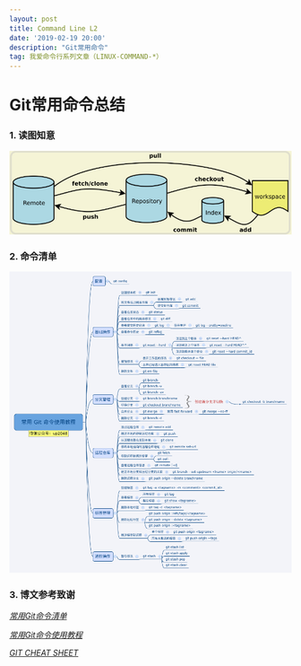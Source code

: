 ```yaml
---
layout: post
title: Command Line L2
date: '2019-02-19 20:00'
description: "Git常用命令"
tag: 我爱命令行系列文章（LINUX-COMMAND-*）
---
```


# Git常用命令总结

### 1. 读图知意
<img src="/images/post/git.png" width="" height="">

### 2. 命令清单
<img src="/images/post/gitcomms.png" width="" height="">

### 3. 博文参考致谢
*[常用Git命令清单](http://www.ruanyifeng.com/blog/2015/12/git-cheat-sheet.html)*

*[常用Git命令使用教程](https://segmentfault.com/a/1190000011673663)*

*[GIT CHEAT SHEET](https://services.github.com/on-demand/downloads/github-git-cheat-sheet.pdf)*
